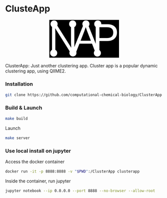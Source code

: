 # ClusteApp
<p align="center">
  <img src="https://github.com/computational-chemical-biology/NAPviewer/blob/master/api/static/img/nap_logo.png?raw=true" alt="AP logo"/>
</p>

ClusterApp: Just another clustering app. Cluster app is a popular dynamic clustering app, using QIIME2.

### Installation

```bash
git clone https://github.com/computational-chemical-biology/ClusterApp
```

### Build & Launch

```bash
make build
```
Launch
```bash
make server
```

### Use local install on jupyter

Access the docker container

```bash
docker run -it -p 8888:8888 -v "$PWD":/ClusterApp clusterapp
```

Inside the container, run jupyter

```bash
jupyter notebook --ip 0.0.0.0 --port 8888 --no-browser --allow-root
```


